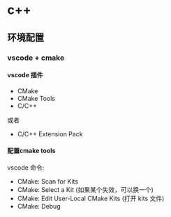 # c++

## 环境配置

### vscode + cmake
#### vscode 插件
- CMake
- CMake Tools
- C/C++

或者
- C/C++ Extension Pack

#### 配置cmake tools
vscode 命令:
- CMake: Scan for Kits
- CMake: Select a Kit (如果某个失效，可以换一个)
- CMake: Edit User-Local CMake Kits (打开 kits 文件)
- CMake: Debug